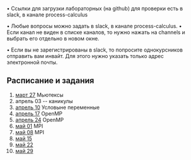 
• Ссылки для загрузки лабораторных (на github) для проверки есть в slack, в канале  process-calculus

• Любые вопросы можно задать в slack, в канале process-calculus.
• Если канал не виден в списке каналов, то нужно нажать на channels и выбрать его отдельно в новом окне.

• Если вы не зарегистрированы в slack, то попросите однокурсников отправить  вам инвайт. Для этого нужно указать только адрес электронной почты.


## Расписание и задания
1. [март 27](https://github.com/ivtipm/ProcessCalculus/blob/master/tasks-2020/tasks-2020-mar-27.md) Мьютексы
1. апрель 03 -- каникулы
1. [апрель 10](#) Условыне переменные
1. [апрель 17]() OpenMP
1. [апрель 24]() OpenMP
1. [май 01]() MPI
1. [май 08]() MPI
1. [май 15]()
1. [май 22]()
1. [май 29]()

